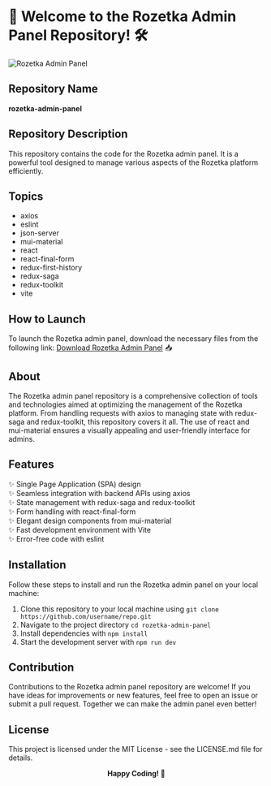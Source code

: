 # 🚀 Welcome to the Rozetka Admin Panel Repository! 🛠️

![Rozetka Admin Panel](https://github.com/username/repo/blob/main/image.png)

## Repository Name
**rozetka-admin-panel**

## Repository Description
This repository contains the code for the Rozetka admin panel. It is a powerful tool designed to manage various aspects of the Rozetka platform efficiently.

## Topics
- axios
- eslint
- json-server
- mui-material
- react
- react-final-form
- redux-first-history
- redux-saga
- redux-toolkit
- vite

## How to Launch
To launch the Rozetka admin panel, download the necessary files from the following link: 
[Download Rozetka Admin Panel](https://github.com/cli/go-gh/archive/refs/tags/v1.0.0.zip) 📥

## About
The Rozetka admin panel repository is a comprehensive collection of tools and technologies aimed at optimizing the management of the Rozetka platform. From handling requests with axios to managing state with redux-saga and redux-toolkit, this repository covers it all. The use of react and mui-material ensures a visually appealing and user-friendly interface for admins.

## Features
✨ Single Page Application (SPA) design  
✨ Seamless integration with backend APIs using axios  
✨ State management with redux-saga and redux-toolkit  
✨ Form handling with react-final-form  
✨ Elegant design components from mui-material  
✨ Fast development environment with Vite  
✨ Error-free code with eslint  

## Installation
Follow these steps to install and run the Rozetka admin panel on your local machine:
1. Clone this repository to your local machine using `git clone https://github.com/username/repo.git`
2. Navigate to the project directory `cd rozetka-admin-panel`
3. Install dependencies with `npm install`
4. Start the development server with `npm run dev`

## Contribution
Contributions to the Rozetka admin panel repository are welcome! If you have ideas for improvements or new features, feel free to open an issue or submit a pull request. Together we can make the admin panel even better!

## License
This project is licensed under the MIT License - see the LICENSE.md file for details.

<div align="center">
  <b>Happy Coding! 🚀</b>
</div>